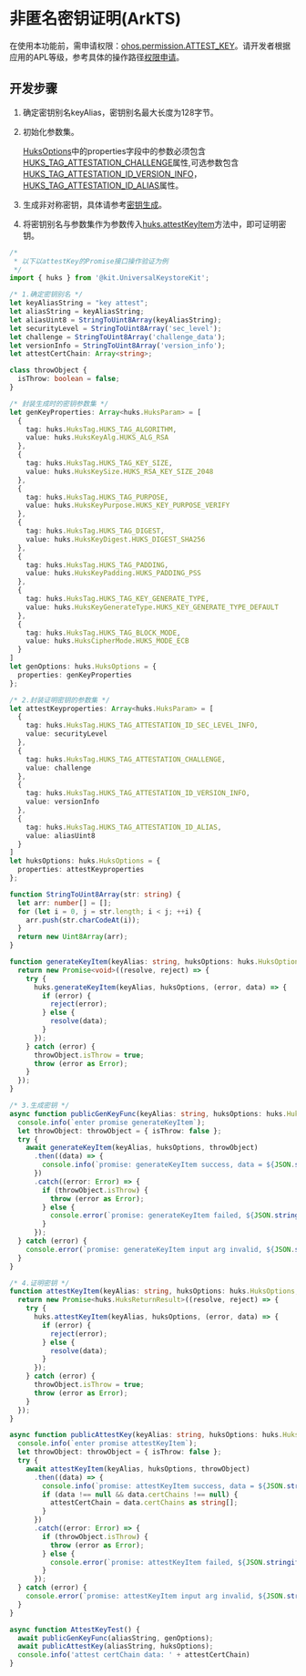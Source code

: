 # 非匿名密钥证明(ArkTS)

在使用本功能前，需申请权限：[ohos.permission.ATTEST_KEY](../AccessToken/permissions-for-system-apps.md#ohospermissionattest_key)。请开发者根据应用的APL等级，参考具体的操作路径[权限申请](../AccessToken/determine-application-mode.md)。

## 开发步骤

1. 确定密钥别名keyAlias，密钥别名最大长度为128字节。

2. 初始化参数集。

   [HuksOptions](../../reference/apis-universal-keystore-kit/js-apis-huks.md#huksoptions)中的properties字段中的参数必须包含[HUKS_TAG_ATTESTATION_CHALLENGE](../../reference/apis-universal-keystore-kit/js-apis-huks.md#hukstag)属性,可选参数包含[HUKS_TAG_ATTESTATION_ID_VERSION_INFO](../../reference/apis-universal-keystore-kit/js-apis-huks.md#hukstag)，[HUKS_TAG_ATTESTATION_ID_ALIAS](../../reference/apis-universal-keystore-kit/js-apis-huks.md#hukstag)属性。

3. 生成非对称密钥，具体请参考[密钥生成](huks-key-generation-overview.md)。

4. 将密钥别名与参数集作为参数传入[huks.attestKeyItem](../../reference/apis-universal-keystore-kit/js-apis-huks.md#huksattestkeyitem9)方法中，即可证明密钥。

```ts
/*
 * 以下以attestKey的Promise接口操作验证为例
 */
import { huks } from '@kit.UniversalKeystoreKit';

/* 1.确定密钥别名 */
let keyAliasString = "key attest";
let aliasString = keyAliasString;
let aliasUint8 = StringToUint8Array(keyAliasString);
let securityLevel = StringToUint8Array('sec_level');
let challenge = StringToUint8Array('challenge_data');
let versionInfo = StringToUint8Array('version_info');
let attestCertChain: Array<string>;

class throwObject {
  isThrow: boolean = false;
}

/* 封装生成时的密钥参数集 */
let genKeyProperties: Array<huks.HuksParam> = [
  {
    tag: huks.HuksTag.HUKS_TAG_ALGORITHM,
    value: huks.HuksKeyAlg.HUKS_ALG_RSA
  },
  {
    tag: huks.HuksTag.HUKS_TAG_KEY_SIZE,
    value: huks.HuksKeySize.HUKS_RSA_KEY_SIZE_2048
  },
  {
    tag: huks.HuksTag.HUKS_TAG_PURPOSE,
    value: huks.HuksKeyPurpose.HUKS_KEY_PURPOSE_VERIFY
  },
  {
    tag: huks.HuksTag.HUKS_TAG_DIGEST,
    value: huks.HuksKeyDigest.HUKS_DIGEST_SHA256
  },
  {
    tag: huks.HuksTag.HUKS_TAG_PADDING,
    value: huks.HuksKeyPadding.HUKS_PADDING_PSS
  },
  {
    tag: huks.HuksTag.HUKS_TAG_KEY_GENERATE_TYPE,
    value: huks.HuksKeyGenerateType.HUKS_KEY_GENERATE_TYPE_DEFAULT
  },
  {
    tag: huks.HuksTag.HUKS_TAG_BLOCK_MODE,
    value: huks.HuksCipherMode.HUKS_MODE_ECB
  }
]
let genOptions: huks.HuksOptions = {
  properties: genKeyProperties
};

/* 2.封装证明密钥的参数集 */
let attestKeyproperties: Array<huks.HuksParam> = [
  {
    tag: huks.HuksTag.HUKS_TAG_ATTESTATION_ID_SEC_LEVEL_INFO,
    value: securityLevel
  },
  {
    tag: huks.HuksTag.HUKS_TAG_ATTESTATION_CHALLENGE,
    value: challenge
  },
  {
    tag: huks.HuksTag.HUKS_TAG_ATTESTATION_ID_VERSION_INFO,
    value: versionInfo
  },
  {
    tag: huks.HuksTag.HUKS_TAG_ATTESTATION_ID_ALIAS,
    value: aliasUint8
  }
]
let huksOptions: huks.HuksOptions = {
  properties: attestKeyproperties
};

function StringToUint8Array(str: string) {
  let arr: number[] = [];
  for (let i = 0, j = str.length; i < j; ++i) {
    arr.push(str.charCodeAt(i));
  }
  return new Uint8Array(arr);
}

function generateKeyItem(keyAlias: string, huksOptions: huks.HuksOptions, throwObject: throwObject) {
  return new Promise<void>((resolve, reject) => {
    try {
      huks.generateKeyItem(keyAlias, huksOptions, (error, data) => {
        if (error) {
          reject(error);
        } else {
          resolve(data);
        }
      });
    } catch (error) {
      throwObject.isThrow = true;
      throw (error as Error);
    }
  });
}

/* 3.生成密钥 */
async function publicGenKeyFunc(keyAlias: string, huksOptions: huks.HuksOptions) {
  console.info(`enter promise generateKeyItem`);
  let throwObject: throwObject = { isThrow: false };
  try {
    await generateKeyItem(keyAlias, huksOptions, throwObject)
      .then((data) => {
        console.info(`promise: generateKeyItem success, data = ${JSON.stringify(data)}`);
      })
      .catch((error: Error) => {
        if (throwObject.isThrow) {
          throw (error as Error);
        } else {
          console.error(`promise: generateKeyItem failed, ${JSON.stringify(error)}`);
        }
      });
  } catch (error) {
    console.error(`promise: generateKeyItem input arg invalid, ${JSON.stringify(error)}`);
  }
}

/* 4.证明密钥 */
function attestKeyItem(keyAlias: string, huksOptions: huks.HuksOptions, throwObject: throwObject) {
  return new Promise<huks.HuksReturnResult>((resolve, reject) => {
    try {
      huks.attestKeyItem(keyAlias, huksOptions, (error, data) => {
        if (error) {
          reject(error);
        } else {
          resolve(data);
        }
      });
    } catch (error) {
      throwObject.isThrow = true;
      throw (error as Error);
    }
  });
}

async function publicAttestKey(keyAlias: string, huksOptions: huks.HuksOptions) {
  console.info(`enter promise attestKeyItem`);
  let throwObject: throwObject = { isThrow: false };
  try {
    await attestKeyItem(keyAlias, huksOptions, throwObject)
      .then((data) => {
        console.info(`promise: attestKeyItem success, data = ${JSON.stringify(data)}`);
        if (data !== null && data.certChains !== null) {
          attestCertChain = data.certChains as string[];
        }
      })
      .catch((error: Error) => {
        if (throwObject.isThrow) {
          throw (error as Error);
        } else {
          console.error(`promise: attestKeyItem failed, ${JSON.stringify(error)}`);
        }
      });
  } catch (error) {
    console.error(`promise: attestKeyItem input arg invalid, ${JSON.stringify(error)}`);
  }
}

async function AttestKeyTest() {
  await publicGenKeyFunc(aliasString, genOptions);
  await publicAttestKey(aliasString, huksOptions);
  console.info('attest certChain data: ' + attestCertChain)
}
```
